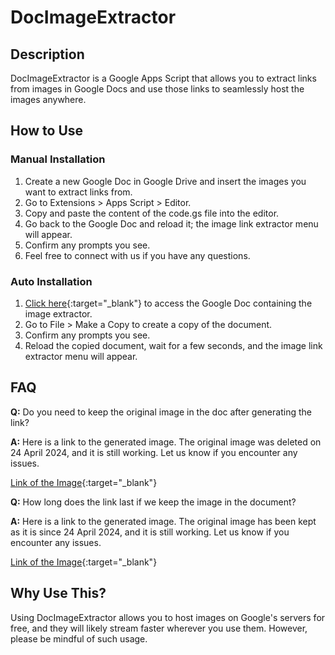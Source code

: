 # DocImageExtractor

## Description

DocImageExtractor is a Google Apps Script that allows you to extract links from images in Google Docs and use those links to seamlessly host the images anywhere.

## How to Use

### Manual Installation

1. Create a new Google Doc in Google Drive and insert the images you want to extract links from.
2. Go to Extensions > Apps Script > Editor.
3. Copy and paste the content of the code.gs file into the editor.
4. Go back to the Google Doc and reload it; the image link extractor menu will appear.
5. Confirm any prompts you see.
6. Feel free to connect with us if you have any questions.

### Auto Installation

1. [Click here](https://docs.google.com/document/d/1mpwvujBNqwp9zuKfyhne3X8GmWOTexs8O9s5qt5jY4U/edit?usp=sharing){:target="_blank"} to access the Google Doc containing the image extractor.
2. Go to File > Make a Copy to create a copy of the document.
3. Confirm any prompts you see.
4. Reload the copied document, wait for a few seconds, and the image link extractor menu will appear.

## FAQ

**Q:** Do you need to keep the original image in the doc after generating the link?

**A:** Here is a link to the generated image. The original image was deleted on 24 April 2024, and it is still working. Let us know if you encounter any issues.

[Link of the Image](https://lh7-us.googleusercontent.com/bB0jNMZP8pjaQKFPHvkp1kPrCNho8hwNbn1bVhejg7sp4-9Kz8K2DeXnjbY8UpN4kcTBBIm_2xsmHeGo-ypR4qP-ZrsOIc3gglFBuAtYmyb0j_rdisreqKx3-QxprrsrXVIe-Wo8MLEmMGwNY5vayAs){:target="_blank"}

**Q:** How long does the link last if we keep the image in the document?

**A:** Here is a link to the generated image. The original image has been kept as it is since 24 April 2024, and it is still working. Let us know if you encounter any issues.

[Link of the Image](https://lh7-us.googleusercontent.com/TEZk_OrfwiuLNYYyCNhNcVjNsyxL1D-5RZc-r-qEt5_1ovlph7nqCK_TLtpPpk4bOKsqfzs9Rzlv_vAy8iqzxTc7RjgQvyGW5OfxQdmVeJcD0Ooyi6WgYuX3W2D4X_lYDWJj_pscWgSr1BR9IpVLQlc){:target="_blank"}

## Why Use This?

Using DocImageExtractor allows you to host images on Google's servers for free, and they will likely stream faster wherever you use them. However, please be mindful of such usage.
